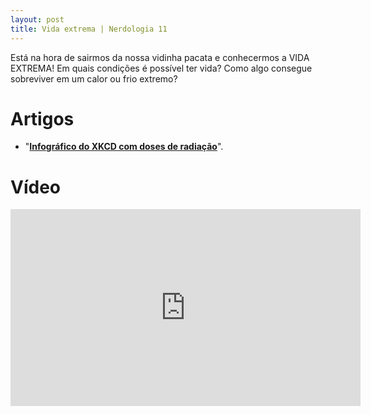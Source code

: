 ```yaml
---
layout: post
title: Vida extrema | Nerdologia 11
---
```


Está na hora de sairmos da nossa vidinha pacata e conhecermos a VIDA EXTREMA! Em quais condições é possível ter vida? Como algo consegue sobreviver em um calor ou frio extremo?

Artigos
=====

- "[**Infográfico do XKCD com doses de radiação**](http://xkcd.com/radiation/)".

Vídeo
=====

<iframe width="560" height="315" src="https://www.youtube.com/embed/yvBJg3io7q4" frameborder="0" allowfullscreen></iframe>

